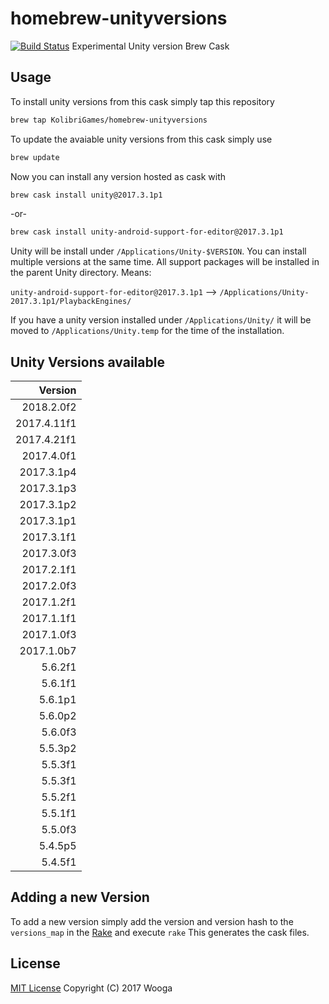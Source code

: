 homebrew-unityversions
======================

[![Build Status](https://travis-ci.org/wooga/homebrew-unityversions.svg?branch=master)](https://travis-ci.org/wooga/homebrew-unityversions)
Experimental Unity version Brew Cask 

Usage
-----

To install unity versions from this cask simply tap this repository

```bash
brew tap KolibriGames/homebrew-unityversions
```

To update the avaiable unity versions from this cask simply use

```bash
brew update
```

Now you can install any version hosted as cask with

```bash
brew cask install unity@2017.3.1p1
```

-or-

```bash
brew cask install unity-android-support-for-editor@2017.3.1p1
```

Unity will be install under `/Applications/Unity-$VERSION`. You can install multiple versions at the same time. All support packages will be installed in the parent Unity directory. Means:

`unity-android-support-for-editor@2017.3.1p1` --> `/Applications/Unity-2017.3.1p1/PlaybackEngines/`

If you have a unity version installed under `/Applications/Unity/` it will be moved to
`/Applications/Unity.temp` for the time of the installation.

Unity Versions available
------------------------

| Version     |
| ---------:  |
| 2018.2.0f2  |
| 2017.4.11f1 |
| 2017.4.21f1 |
| 2017.4.0f1  |
| 2017.3.1p4  |
| 2017.3.1p3  |
| 2017.3.1p2  |
| 2017.3.1p1  |
| 2017.3.1f1  |
| 2017.3.0f3  |
| 2017.2.1f1  |
| 2017.2.0f3  |
| 2017.1.2f1  |
| 2017.1.1f1  |
| 2017.1.0f3  |
| 2017.1.0b7  |
| 5.6.2f1     |
| 5.6.1f1     |
| 5.6.1p1     |
| 5.6.0p2     |
| 5.6.0f3     |
| 5.5.3p2     |
| 5.5.3f1     |
| 5.5.3f1     |
| 5.5.2f1     |
| 5.5.1f1     |
| 5.5.0f3     |
| 5.4.5p5     |
| 5.4.5f1     |

Adding a new Version
--------------------
To add a new version simply add the version and version hash to the `versions_map` in the [Rake](Rakefile) and execute `rake`
This generates the cask files.

License
-------
[MIT License](LICENSE) Copyright (C) 2017 Wooga
